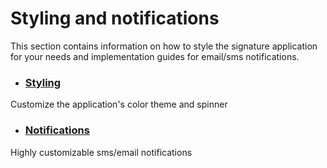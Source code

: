 # Styling and notifications

This section contains information on how to style the signature application for your needs and implementation guides for email/sms notifications.

* ### [Styling](/signature/styling-and-notifications/styling.md)

Customize the application's color theme and spinner

* ### [Notifications](/signature/styling-and-notifications/notifications.md)

Highly customizable sms/email notifications

